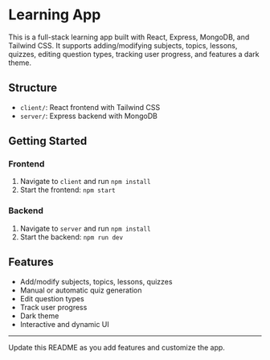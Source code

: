 # Learning App

This is a full-stack learning app built with React, Express, MongoDB, and Tailwind CSS. It supports adding/modifying subjects, topics, lessons, quizzes, editing question types, tracking user progress, and features a dark theme.

## Structure
- `client/`: React frontend with Tailwind CSS
- `server/`: Express backend with MongoDB

## Getting Started

### Frontend
1. Navigate to `client` and run `npm install`
2. Start the frontend: `npm start`

### Backend
1. Navigate to `server` and run `npm install`
2. Start the backend: `npm run dev`

## Features
- Add/modify subjects, topics, lessons, quizzes
- Manual or automatic quiz generation
- Edit question types
- Track user progress
- Dark theme
- Interactive and dynamic UI

---

Update this README as you add features and customize the app.